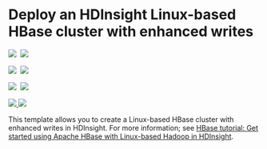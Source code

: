 # Deploy an HDInsight Linux-based HBase cluster with enhanced writes

<IMG SRC="https://azbotstorage.blob.core.windows.net/badges/101-hdinsight-hbase-enhancedwrite/PublicLastTestDate.svg" />&nbsp;
<IMG SRC="https://azbotstorage.blob.core.windows.net/badges/101-hdinsight-hbase-enhancedwrite/PublicDeployment.svg" />&nbsp;

<IMG SRC="https://azbotstorage.blob.core.windows.net/badges/101-hdinsight-hbase-enhancedwrite/FairfaxLastTestDate.svg" />&nbsp;
<IMG SRC="https://azbotstorage.blob.core.windows.net/badges/101-hdinsight-hbase-enhancedwrite/FairfaxDeployment.svg" />&nbsp;

<IMG SRC="https://azbotstorage.blob.core.windows.net/badges/101-hdinsight-hbase-enhancedwrite/BestPracticeResult.svg" />&nbsp;
<IMG SRC="https://azbotstorage.blob.core.windows.net/badges/101-hdinsight-hbase-enhancedwrite/CredScanResult.svg" />&nbsp;

<a href="https://portal.azure.com/#create/Microsoft.Template/uri/https%3A%2F%2Fraw.githubusercontent.com%2FAzure%2Fazure-quickstart-templates%2Fmaster%2F101-hdinsight-hbase-enhancedwrite%2Fazuredeploy.json" target="_blank">
    <img src="http://azuredeploy.net/deploybutton.png"/>
</a>
<a href="http://armviz.io/#/?load=https%3A%2F%2Fraw.githubusercontent.com%2FAzure%2Fazure-quickstart-templates%2Fmaster%2F101-hdinsight-hbase-enhancedwrite%2Fazuredeploy.json" target="_blank">
    <img src="http://armviz.io/visualizebutton.png"/>
</a>

This template allows you to create a Linux-based HBase cluster with enhanced writes in HDInsight. For more information; see <a href="https://docs.microsoft.com/azure/hdinsight/hdinsight-hbase-tutorial-get-started-linux">HBase tutorial: Get started using Apache HBase with Linux-based Hadoop in HDInsight</a>.
